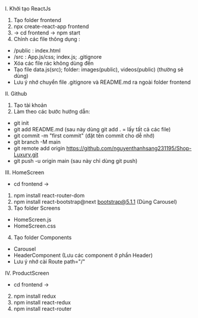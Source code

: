 I. Khởi tạo ReactJs
1) Tạo folder frontend
2) npx create-react-app frontend
3) -> cd frontend -> npm start
4) Chỉnh các file thông dụng : 
- /public : index.html
- /src : App.js/css; index.js; .gitignore
- Xóa các file rác không dùng đến
- Tạo file data.js(src); folder: images(public), videos(public) (thường sẽ dùng)
- Lưu ý nhớ chuyển file .gitignore và README.md ra ngoài folder frontend

II. Github
1) Tạo tài khoản
2) Làm theo các bước hướng dẫn:
- git init
- git add README.md (sau này dùng git add . = lấy tất cả các file)
- git commit -m "first commit" (đặt tên commit cho dễ nhớ)
- git branch -M main
- git remote add origin https://github.com/nguyenthanhsang231195/Shop-Luxury.git
- git push -u origin main (sau này chỉ dùng git push)

III. HomeScreen
* cd frontend ->
1) npm install react-router-dom
2) npm install react-bootstrap@next bootstrap@5.1.1 (Dùng Carousel)
3) Tạo folder Screens
- HomeScreen.js
- HomeScreen.css
4) Tạo folder Components
- Carousel
- HeaderComponent (Lưu các component ở phần Header)
- Lưu ý nhớ cài Route path="/"

IV. ProductScreen
* cd frontend ->
2) npm install redux
3) npm install react-redux
4) npm install react-router
